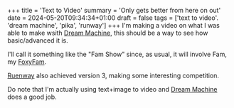 +++
title = 'Text to Video'
summary = 'Only gets better from here on out'
date = 2024-05-20T09:34:34+01:00
draft = false
tags = ['text to video'. 'dream machine', 'pika', 'runway']
+++
I'm making a video on what I was able to make wsith [Dream Machine](https://lumalabs.ai/dream-machine), this should be a way to see how basic/advanced it is.

I'll call it something like the "Fam Show" since, as usual, it will involve Fam, my [FoxyFam](https://www.foxyfam.io/).

[Ruenway](https://runwayml.com/) also achieved version 3, making some interesting competition.

Do note that I'm actually using text+image to video and [Dream Machine](https://lumalabs.ai/dream-machine) does a good job.
